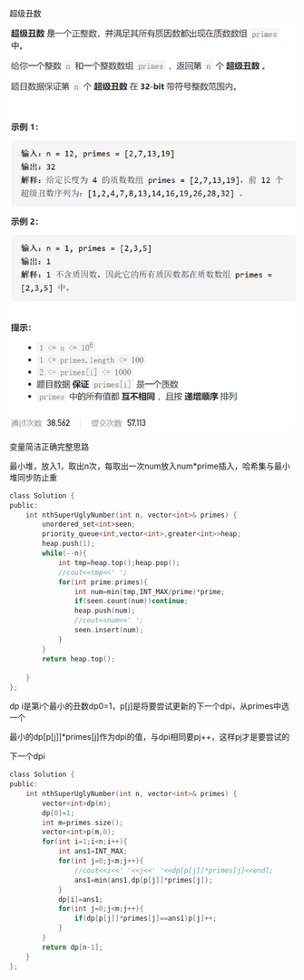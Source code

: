 超级丑数![img](image/1628667886214.png)

变量简洁正确完整思路

最小堆，放入1，取出n次，每取出一次num放入num*prime插入，哈希集与最小堆同步防止重

```c
class Solution {
public:
    int nthSuperUglyNumber(int n, vector<int>& primes) {
        unordered_set<int>seen;
        priority_queue<int,vector<int>,greater<int>>heap;
        heap.push(1);
        while(--n){
            int tmp=heap.top();heap.pop();
            //cout<<tmp<<' ';
            for(int prime:primes){
                int num=min(tmp,INT_MAX/prime)*prime;
                if(seen.count(num))continue;
                heap.push(num);
                //cout<<num<<' ';
                seen.insert(num);
            }
        }
        return heap.top();

    }
};
```




dp i是第i个最小的丑数dp0=1，p[j]是将要尝试更新的下一个dpi，从primes中选一个

最小的dp[p[j]]*primes[j]作为dpi的值，与dpi相同要pj++，这样pj才是要尝试的

下一个dpi

```c
class Solution {
public:
    int nthSuperUglyNumber(int n, vector<int>& primes) {
        vector<int>dp(n);
        dp[0]=1;
        int m=primes.size();
        vector<int>p(m,0);
        for(int i=1;i<n;i++){
            int ans1=INT_MAX;
            for(int j=0;j<m;j++){
                //cout<<i<<' '<<j<<' '<<dp[p[j]]*primes[j]<<endl;
                ans1=min(ans1,dp[p[j]]*primes[j]);
            }
            dp[i]=ans1;
            for(int j=0;j<m;j++){
                if(dp[p[j]]*primes[j]==ans1)p[j]++;
            }
        }
        return dp[n-1];
    }
};
```





